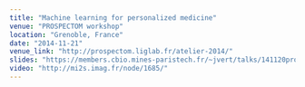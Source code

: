 ```yaml
---
title: "Machine learning for personalized medicine"
venue: "PROSPECTOM workshop"
location: "Grenoble, France"
date: "2014-11-21"
venue_link: "http://prospectom.liglab.fr/atelier-2014/"
slides: "https://members.cbio.mines-paristech.fr/~jvert/talks/141120prospectom/prospectom.pdf"
video: "http://mi2s.imag.fr/node/1685/"
---
```

